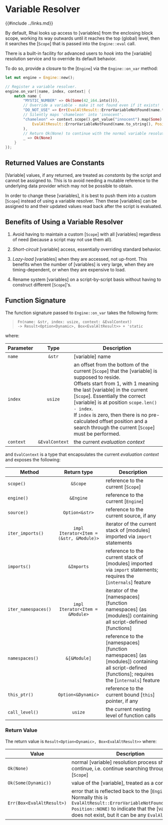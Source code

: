 Variable Resolver
=================

{{#include ../links.md}}

By default, Rhai looks up access to [variables] from the enclosing block scope,
working its way outwards until it reaches the top (global) level, then it
searches the [`Scope`] that is passed into the `Engine::eval` call.

There is a built-in facility for advanced users to _hook_ into the [variable]
resolution service and to override its default behavior.

To do so, provide a closure to the [`Engine`] via the `Engine::on_var` method:

```rust no_run
let mut engine = Engine::new();

// Register a variable resolver.
engine.on_var(|name, index, context| {
    match name {
        "MYSTIC_NUMBER" => Ok(Some(42_i64.into())),
        // Override a variable - make it not found even if it exists!
        "DO_NOT_USE" => Err(EvalAltResult::ErrorVariableNotFound(name.to_string(), Position::NONE).into()),
        // Silently maps 'chameleon' into 'innocent'.
        "chameleon" => context.scope().get_value("innocent").map(Some).ok_or_else(|| 
            EvalAltResult::ErrorVariableNotFound(name.to_string(), Position::NONE).into()
        ),
        // Return Ok(None) to continue with the normal variable resolution process.
        _ => Ok(None)
    }
});
```


Returned Values are Constants
----------------------------

[Variable] values, if any returned, are treated as _constants_ by the script and cannot be assigned to.
This is to avoid needing a mutable reference to the underlying data provider which may not be possible to obtain.

In order to change these [variables], it is best to push them into a custom [`Scope`] instead of using
a variable resolver. Then these [variables] can be assigned to and their updated values read back after
the script is evaluated.


Benefits of Using a Variable Resolver
------------------------------------

1. Avoid having to maintain a custom [`Scope`] with all [variables] regardless of need (because a script may not use them all).

2. _Short-circuit_ [variable] access, essentially overriding standard behavior.

3. _Lazy-load_ [variables] when they are accessed, not up-front. This benefits when the number of [variables] is very large, when they are timing-dependent, or when they are expensive to load.

4. Rename system [variables] on a script-by-script basis without having to construct different [`Scope`]'s.


Function Signature
------------------

The function signature passed to `Engine::on_var` takes the following form:

> `Fn(name: &str, index: usize, context: &EvalContext)`  
> `-> Result<Option<Dynamic>, Box<EvalAltResult>> + 'static`

where:

| Parameter |      Type      | Description                                                                                                                                                                                                                                                                                                                                                                                          |
| --------- | :------------: | ---------------------------------------------------------------------------------------------------------------------------------------------------------------------------------------------------------------------------------------------------------------------------------------------------------------------------------------------------------------------------------------------------- |
| `name`    |     `&str`     | [variable] name                                                                                                                                                                                                                                                                                                                                                                                      |
| `index`   |    `usize`     | an offset from the bottom of the current [`Scope`] that the [variable] is supposed to reside.<br/>Offsets start from 1, with 1 meaning the last [variable] in the current [`Scope`].  Essentially the correct [variable] is at position `scope.len() - index`.<br/>If `index` is zero, then there is no pre-calculated offset position and a search through the current [`Scope`] must be performed. |
| `context` | `&EvalContext` | the current _evaluation context_                                                                                                                                                                                                                                                                                                                                                                     |

and `EvalContext` is a type that encapsulates the current _evaluation context_ and exposes the following:

| Method              |               Return type               | Description                                                                                                                                     |
| ------------------- | :-------------------------------------: | ----------------------------------------------------------------------------------------------------------------------------------------------- |
| `scope()`           |                `&Scope`                 | reference to the current [`Scope`]                                                                                                              |
| `engine()`          |                `&Engine`                | reference to the current [`Engine`]                                                                                                             |
| `source()`          |             `Option<&str>`              | reference to the current source, if any                                                                                                         |
| `iter_imports()`    | `impl Iterator<Item = (&str, &Module)>` | iterator of the current stack of [modules] imported via `import` statements                                                                     |
| `imports()`         |               `&Imports`                | reference to the current stack of [modules] imported via `import` statements; requires the [`internals`] feature                                |
| `iter_namespaces()` |     `impl Iterator<Item = &Module>`     | iterator of the [namespaces][function namespaces] (as [modules]) containing all script-defined [functions]                                      |
| `namespaces()`      |              `&[&Module]`               | reference to the [namespaces][function namespaces] (as [modules]) containing all script-defined [functions]; requires the [`internals`] feature |
| `this_ptr()`        |           `Option<&Dynamic>`            | reference to the current bound [`this`] pointer, if any                                                                                         |
| `call_level()`      |                 `usize`                 | the current nesting level of function calls                                                                                                     |

### Return Value

The return value is `Result<Option<Dynamic>, Box<EvalAltResult>>` where:

| Value                     | Description                                                                                                                                                                                                              |
| ------------------------- | ------------------------------------------------------------------------------------------------------------------------------------------------------------------------------------------------------------------------ |
| `Ok(None)`                | normal [variable] resolution process should continue, i.e. continue searching through the [`Scope`]                                                                                                                      |
| `Ok(Some(Dynamic))`       | value of the [variable], treated as a constant                                                                                                                                                                           |
| `Err(Box<EvalAltResult>)` | error that is reflected back to the [`Engine`].<br/>Normally this is `EvalAltResult::ErrorVariableNotFound(var_name, Position::NONE)` to indicate that the [variable] does not exist, but it can be any `EvalAltResult`. |
